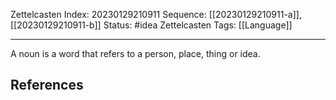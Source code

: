 Zettelcasten Index: 20230129210911
Sequence: [[20230129210911-a]], [[20230129210911-b]]
Status: #idea
Zettelcasten Tags: [[Language]]

---

A noun is a word that refers to a person, place, thing or idea.

## References